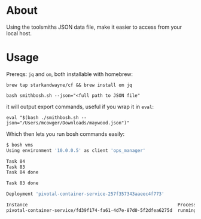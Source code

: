# About

Using the toolsmiths JSON data file, make it easier to access from your local host.

# Usage

Prereqs: `jq` and `om`, both installable with homebrew:

```
brew tap starkandwayne/cf && brew install om jq
```


`bash smithbosh.sh --json="<full path to JSON file"`

it will output export commands, useful if you wrap it in `eval`:

`eval "$(bash ./smithbosh.sh --json="/Users/mcowger/Downloads/maywood.json")"`

Which then lets you run bosh commands easily:

```sh
$ bosh vms
Using environment '10.0.0.5' as client 'ops_manager'

Task 84
Task 83
Task 84 done

Task 83 done

Deployment 'pivotal-container-service-257f357343aaeec4f773'

Instance                                                        Process State  AZ             IPs         VM CID                                   VM Type  Active
pivotal-container-service/fd39f174-fa61-4d7e-87d0-5f2dfea6275d  running        us-central1-f  10.0.10.10  vm-c1617443-0d0f-4c05-7d4b-77f1b1fe34ab  large    true
```

